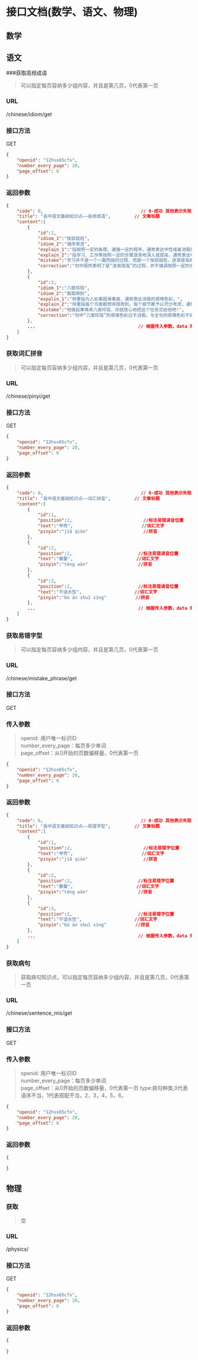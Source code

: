# 接口文档(数学、语文、物理)

## 数学
<!-- ### 获取集合知识点
> 获取集合知识点，可指定文章的页数，0代表第一页
### URL
/math/set/get
### 接口方法
GET
```json
{
    "openid": "12hsx65cfx",
    "number_every_page": 20,
    "page_offset": 0
}
```
### 返回参数
```json
{
    "code": 0,                                     // 0-成功 其他表示失败，错误码对应具体错误
    "title": "高中数学基础知识点——集合",             // 文章标题
    "content":[
        {
            "id":1,
            "type":,
            "text":,
        },
        {
            "id":2,
            "type":,
            "text":,
        },
        {
            "id":3,
            "type":,
            "text":,
        },
        ...                                       // 根据传入参数，data 列表的长度应该是20
    ]
}
```
### 获取立体几何知识点
> 获取立体几何知识点，可指定文章的页数，0代表第一页
### URL
/math/solidgeometry/get
### 接口方法
GET
```json
{

}
```
### 返回参数
```json
{
    "code": 0,                                     // 0-成功 其他表示失败，错误码对应具体错误
    "title": "高中数学基础知识点——立体几何",         // 文章标题
    "content":[

        ...                                       // 根据传入参数，data 列表的长度应该是20
    ]
}
``` -->


## 语文
###获取高频成语
> 可以指定每页容纳多少组内容，并且是第几页，0代表第一页
### URL
/chinese/idiom/get
### 接口方法
GET
```json
{
    "openid": "12hsx65cfx",
    "number_every_page": 20,
    "page_offset": 0
}
```
### 返回参数
```json
{
    "code": 0,                                     // 0-成功 其他表示失败，错误码对应具体错误
    "title": "高中语文基础知识点——高频成语",         // 文章标题
    "content":[
        {
            "id":1,
            "idiom_1":"按部就班",
            "idiom_2":"循序渐进",
            "explain_1":"指按照一定的条理，遵循一定的程序，通常表达中性或者消极的感情色彩。",
            "explain_2":"指学习、工作等按照一定的步骤逐渐地深人或提高，通常表达中性或者积极的感情色彩。",
            "mistake":"学习并不是一个一蹴而就的过程，而是一个按部就班，逐渐提高的过程。",
            "correction":"句中既然表明了是“逐渐提高”的过程，并不强调按照一定的步骤，而是逐渐深入提高，因此用“循序渐进”要比“按部就班”更为恰当。"
        },
        {
            "id":2,
            "idiom_1":"八面玲珑",
            "idiom_2":"面面俱到",
            "expalin_1":"侧重指为人处事圆滑事故，通常表达消极的感情色彩。",
            "explain_2":"侧重指每个方面都想得很周到，每个细节都予以充分考虑，通常表达中性或积极的感情色彩。",
            "mistake":"他做起事情来八面玲珑，你就放心地把这个任务交给他吧!",
            "correction":"句中“八面玲珑”的感情色彩过于消极，与全句的感情色彩不搭配，因此应该改用“面面俱到”一词。"
        },
        ...                                       // 根据传入参数，data 列表的长度应该是20
    ]
}
```


### 获取词汇拼音
> 可以指定每页容纳多少组内容，并且是第几页，0代表第一页
### URL
/chinese/pinyi/get
### 接口方法
GET
```json
{
    "openid": "12hsx65cfx",
    "number_every_page": 20,
    "page_offset": 0
}
```
### 返回参数
```json
{
    "code": 0,                                     // 0-成功 其他表示失败，错误码对应具体错误
    "title": "高中语文基础知识点——词汇拼音",         // 文章标题
    "content":[
        {
            "id":1,
            "position":2,                           //标注易错读音位置
            "text":"甲壳",                          //词汇文字
            "pinyin":"jiǎ qiào"                     //拼音
        },
        {
            "id":2,
            "position":2,                         //标注易错读音位置
            "text":"藤蔓",                        //词汇文字
            "pinyin":"téng wàn"                   //拼音
        },
        {
            "id":3,
            "position":2,                         //标注易错读音位置
            "text":"不谙水性",                    //词汇文字
            "pinyin":"bù ān shuǐ xìng"           //拼音
        },
        ...                                       // 根据传入参数，data 列表的长度应该是20
    ]
}
```
### 获取易错字型
> 可以指定每页容纳多少组内容，并且是第几页，0代表第一页
### URL
/chinese/mistake_phrase/get
### 接口方法
GET
### 传入参数
>openid: 用户唯一标识ID  
>number_every_page：每页多少单词  
>page_offset：从0开始的页数偏移量，0代表第一页
 
```json
{
    "openid": "12hsx65cfx",
    "number_every_page": 20,
    "page_offset": 0
}
```
### 返回参数
```json
{
    "code": 0,                                     // 0-成功 其他表示失败，错误码对应具体错误
    "title": "高中语文基础知识点——易错字型",         // 文章标题
    "content":[
        {
            "id":1,
            "position":2,                           //标注易错字位置
            "text":"甲壳",                          //词汇文字
            "pinyin":"jiǎ qiào"                     //拼音
        },
        {
            "id":2,
            "position":2,                         //标注易错字位置
            "text":"藤蔓",                        //词汇文字
            "pinyin":"téng wàn"                   //拼音
        },
        {
            "id":3,
            "position":2,                         //标注易错字位置
            "text":"不谙水性",                    //词汇文字
            "pinyin":"bù ān shuǐ xìng"           //拼音
        },
        ...                                       // 根据传入参数，data 列表的长度应该是20
    ]
}
```
### 获取病句
> 获取病句知识点，可以指定每页容纳多少组内容，并且是第几页，0代表第一页
### URL
/chinese/sentence_mis/get
### 接口方法
GET
### 传入参数
>openid: 用户唯一标识ID  
>number_every_page：每页多少单词  
>page_offset：从0开始的页数偏移量，0代表第一页
>type:病句种类,0代表语序不当，1代表搭配不当，2，3，4，5，6，

```json
{
    "openid": "12hsx65cfx",
    "number_every_page": 20,
    "page_offset": 0
}
```
### 返回参数
```json
{
    
}
```

<!-- ### 获取知识归纳
> 空
### URL
/chinese/
### 接口方法
GET
```json
{
    "openid": "12hsx65cfx",
    "number_every_page": 20,
    "page_offset": 0
}
```
### 返回参数
```json
{
    
}
``` -->


## 物理
### 获取
> 空
### URL
/physics/
### 接口方法
GET
```json
{
    "openid": "12hsx65cfx",
    "number_every_page": 20,
    "page_offset": 0
}
```
### 返回参数
```json
{
    
}
```